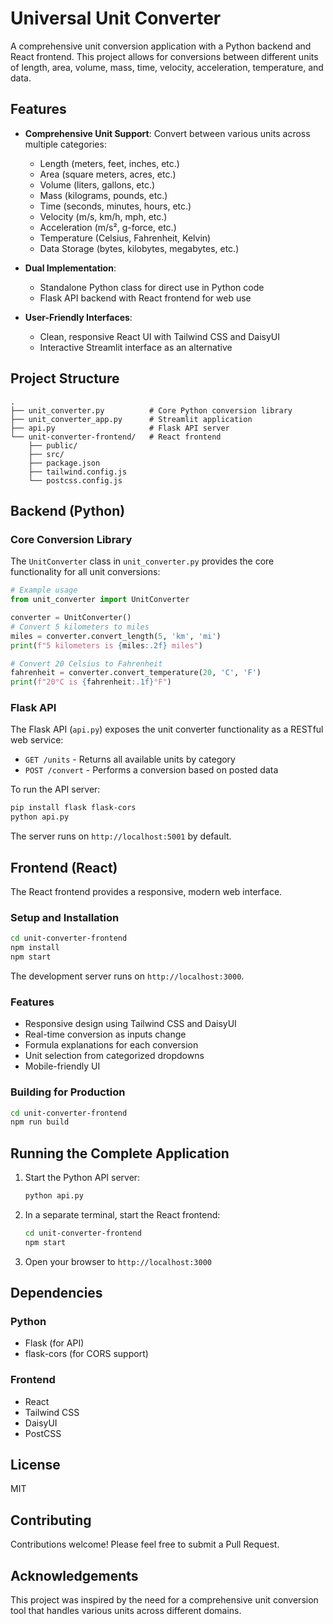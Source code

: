 # Universal Unit Converter

A comprehensive unit conversion application with a Python backend and React frontend. This project allows for conversions between different units of length, area, volume, mass, time, velocity, acceleration, temperature, and data.

## Features

- **Comprehensive Unit Support**: Convert between various units across multiple categories:
  - Length (meters, feet, inches, etc.)
  - Area (square meters, acres, etc.)
  - Volume (liters, gallons, etc.)
  - Mass (kilograms, pounds, etc.)
  - Time (seconds, minutes, hours, etc.)
  - Velocity (m/s, km/h, mph, etc.)
  - Acceleration (m/s², g-force, etc.)
  - Temperature (Celsius, Fahrenheit, Kelvin)
  - Data Storage (bytes, kilobytes, megabytes, etc.)

- **Dual Implementation**:
  - Standalone Python class for direct use in Python code
  - Flask API backend with React frontend for web use

- **User-Friendly Interfaces**:
  - Clean, responsive React UI with Tailwind CSS and DaisyUI
  - Interactive Streamlit interface as an alternative

## Project Structure

```
.
├── unit_converter.py          # Core Python conversion library
├── unit_converter_app.py      # Streamlit application
├── api.py                     # Flask API server
└── unit-converter-frontend/   # React frontend
    ├── public/
    ├── src/
    ├── package.json
    ├── tailwind.config.js
    └── postcss.config.js
```

## Backend (Python)

### Core Conversion Library

The `UnitConverter` class in `unit_converter.py` provides the core functionality for all unit conversions:

```python
# Example usage
from unit_converter import UnitConverter

converter = UnitConverter()
# Convert 5 kilometers to miles
miles = converter.convert_length(5, 'km', 'mi')
print(f"5 kilometers is {miles:.2f} miles")

# Convert 20 Celsius to Fahrenheit
fahrenheit = converter.convert_temperature(20, 'C', 'F')
print(f"20°C is {fahrenheit:.1f}°F")
```

### Flask API

The Flask API (`api.py`) exposes the unit converter functionality as a RESTful web service:

- `GET /units` - Returns all available units by category
- `POST /convert` - Performs a conversion based on posted data

To run the API server:

```bash
pip install flask flask-cors
python api.py
```

The server runs on `http://localhost:5001` by default.

## Frontend (React)

The React frontend provides a responsive, modern web interface.

### Setup and Installation

```bash
cd unit-converter-frontend
npm install
npm start
```

The development server runs on `http://localhost:3000`.

### Features

- Responsive design using Tailwind CSS and DaisyUI
- Real-time conversion as inputs change
- Formula explanations for each conversion
- Unit selection from categorized dropdowns
- Mobile-friendly UI

### Building for Production

```bash
cd unit-converter-frontend
npm run build
```

## Running the Complete Application

1. Start the Python API server:
   ```bash
   python api.py
   ```

2. In a separate terminal, start the React frontend:
   ```bash
   cd unit-converter-frontend
   npm start
   ```

3. Open your browser to `http://localhost:3000`

## Dependencies

### Python
- Flask (for API)
- flask-cors (for CORS support)

### Frontend
- React 
- Tailwind CSS
- DaisyUI
- PostCSS

## License

MIT

## Contributing

Contributions welcome! Please feel free to submit a Pull Request.

## Acknowledgements

This project was inspired by the need for a comprehensive unit conversion tool that handles various units across different domains. 
